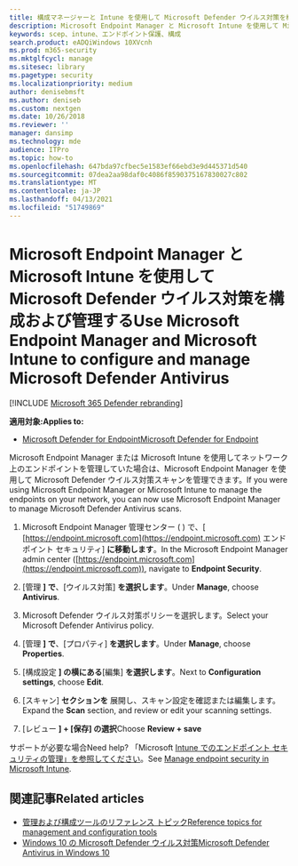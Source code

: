 ```yaml
---
title: 構成マネージャーと Intune を使用して Microsoft Defender ウイルス対策を構成する
description: Microsoft Endpoint Manager と Microsoft Intune を使用して Microsoft Defender AV とエンドポイント保護を構成する
keywords: scep、intune、エンドポイント保護、構成
search.product: eADQiWindows 10XVcnh
ms.prod: m365-security
ms.mktglfcycl: manage
ms.sitesec: library
ms.pagetype: security
ms.localizationpriority: medium
author: denisebmsft
ms.author: deniseb
ms.custom: nextgen
ms.date: 10/26/2018
ms.reviewer: ''
manager: dansimp
ms.technology: mde
audience: ITPro
ms.topic: how-to
ms.openlocfilehash: 647bda97cfbec5e1583ef66ebd3e9d445371d540
ms.sourcegitcommit: 07dea2aa98daf0c4086f8590375167830027c802
ms.translationtype: MT
ms.contentlocale: ja-JP
ms.lasthandoff: 04/13/2021
ms.locfileid: "51749869"
---
```

# <a name="use-microsoft-endpoint-manager-and-microsoft-intune-to-configure-and-manage-microsoft-defender-antivirus"></a><span data-ttu-id="2b3bc-104">Microsoft Endpoint Manager と Microsoft Intune を使用して Microsoft Defender ウイルス対策を構成および管理する</span><span class="sxs-lookup"><span data-stu-id="2b3bc-104">Use Microsoft Endpoint Manager and Microsoft Intune to configure and manage Microsoft Defender Antivirus</span></span>

[!INCLUDE [Microsoft 365 Defender rebranding](../../includes/microsoft-defender.md)]


<span data-ttu-id="2b3bc-105">**適用対象:**</span><span class="sxs-lookup"><span data-stu-id="2b3bc-105">**Applies to:**</span></span>

- [<span data-ttu-id="2b3bc-106">Microsoft Defender for Endpoint</span><span class="sxs-lookup"><span data-stu-id="2b3bc-106">Microsoft Defender for Endpoint</span></span>](/microsoft-365/security/defender-endpoint/)

<span data-ttu-id="2b3bc-107">Microsoft Endpoint Manager または Microsoft Intune を使用してネットワーク上のエンドポイントを管理していた場合は、Microsoft Endpoint Manager を使用して Microsoft Defender ウイルス対策スキャンを管理できます。</span><span class="sxs-lookup"><span data-stu-id="2b3bc-107">If you were using Microsoft Endpoint Manager or Microsoft Intune to manage the endpoints on your network, you can now use Microsoft Endpoint Manager to manage Microsoft Defender Antivirus scans.</span></span>

1. <span data-ttu-id="2b3bc-108">Microsoft Endpoint Manager 管理センター ( ) で、[ [https://endpoint.microsoft.com](https://endpoint.microsoft.com) エンドポイント セキュリティ] **に移動します**。</span><span class="sxs-lookup"><span data-stu-id="2b3bc-108">In the Microsoft Endpoint Manager admin center ([https://endpoint.microsoft.com](https://endpoint.microsoft.com)), navigate to **Endpoint Security**.</span></span>

2. <span data-ttu-id="2b3bc-109">[管理 **] で**、[ウイルス対策] **を選択します**。</span><span class="sxs-lookup"><span data-stu-id="2b3bc-109">Under **Manage**, choose **Antivirus**.</span></span>

3. <span data-ttu-id="2b3bc-110">Microsoft Defender ウイルス対策ポリシーを選択します。</span><span class="sxs-lookup"><span data-stu-id="2b3bc-110">Select your Microsoft Defender Antivirus policy.</span></span> 

4. <span data-ttu-id="2b3bc-111">[管理 **] で**、[プロパティ] **を選択します**。</span><span class="sxs-lookup"><span data-stu-id="2b3bc-111">Under **Manage**, choose **Properties**.</span></span>

5. <span data-ttu-id="2b3bc-112">[構成設定 **] の横にある**[編集] **を選択します**。</span><span class="sxs-lookup"><span data-stu-id="2b3bc-112">Next to **Configuration settings**, choose **Edit**.</span></span>

6. <span data-ttu-id="2b3bc-113">[スキャン] **セクションを** 展開し、スキャン設定を確認または編集します。</span><span class="sxs-lookup"><span data-stu-id="2b3bc-113">Expand the **Scan** section, and review or edit your scanning settings.</span></span>

7. <span data-ttu-id="2b3bc-114">[レビュー **] + [保存] の選択**</span><span class="sxs-lookup"><span data-stu-id="2b3bc-114">Choose **Review + save**</span></span>

<span data-ttu-id="2b3bc-115">サポートが必要な場合</span><span class="sxs-lookup"><span data-stu-id="2b3bc-115">Need help?</span></span> <span data-ttu-id="2b3bc-116">「Microsoft [Intune でのエンドポイント セキュリティの管理」を参照してください](/mem/intune/protect/endpoint-security)。</span><span class="sxs-lookup"><span data-stu-id="2b3bc-116">See [Manage endpoint security in Microsoft Intune](/mem/intune/protect/endpoint-security).</span></span>


## <a name="related-articles"></a><span data-ttu-id="2b3bc-117">関連記事</span><span class="sxs-lookup"><span data-stu-id="2b3bc-117">Related articles</span></span>

- [<span data-ttu-id="2b3bc-118">管理および構成ツールのリファレンス トピック</span><span class="sxs-lookup"><span data-stu-id="2b3bc-118">Reference topics for management and configuration tools</span></span>](configuration-management-reference-microsoft-defender-antivirus.md)
- [<span data-ttu-id="2b3bc-119">Windows 10 の Microsoft Defender ウイルス対策</span><span class="sxs-lookup"><span data-stu-id="2b3bc-119">Microsoft Defender Antivirus in Windows 10</span></span>](microsoft-defender-antivirus-in-windows-10.md)